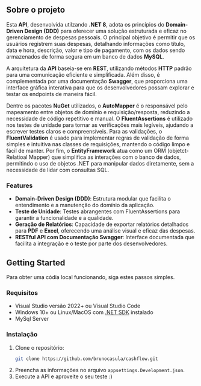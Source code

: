 ## Sobre o projeto

 Esta **API**, desenvolvida utilzando **.NET 8**, adota os princípios do **Domain-Driven Design (DDD)** para oferecer uma solução estruturada e eficaz no gerenciamento de despesas pessoais. O principal objetivo é permitir que os usuários registrem suas despesas, detalhando informações como título, data e hora, descrição, valor e tipo de pagamento, com os dados sendo armazenados de forma segura em um banco de dados **MySQL**.

 A arquitetura da **API** baseia-se em **REST**, utilizando métodos **HTTP** padrão para uma comunicação eficiente e simplificada. Além disso, é complementada por uma documentação **Swagger**, que proporciona uma interface gráfica interativa para que os desenvolvedores possam explorar e testar os endpoints de maneira fácil.

 Dentre os pacotes **NuGet** utilizados, o **AutoMapper** é o responsável pelo mapeamento entre objetos de domínio e requisição/resposta, reduzindo a necessidade de código repetitivo e manual. O **FluentAssertions** é utilizado nos testes de unidade para tornar as verificações mais legíveis, ajudando a escrever testes claros e compreensíveis.
 Para as validações, o **FluentValidation** é usado para implementar regras de validação de forma simples e intuitiva nas classes de requisições, mantendo o código limpo e fácil de manter. Por fim, o **EntityFramework** atua como um ORM (objetct-Relatioal Mapper) que simplifica as interações com o banco de dados, permitindo o uso de objetos .NET para manipular dados diretamente, sem a necessidade de lidar com consultas SQL.

 ### Features

 - **Domain-Driven Design (DDD)**: Estrutura modular que facilita o entendimento e a manutenção do domínio da aplicação.
 - **Teste de Unidade**: Testes abrangentes com FluentAssertions para garantir a funcionalidade e a qualidade.
 - **Geração de Relatórios**: Capacidade de exportar relatórios detalhados para **PDF** e **Excel**, oferecendo uma análise visual e eficaz das despesas.
 - **RESTful API com Documentação Swagger**: Interface documentada que facilita a integração e o teste por parte dos desenvolvedores.


## Getting Started

Para obter uma códia local funcionando, siga estes passos simples.

### Requisitos

* Visual Studio versão 2022+ ou Visual Studio Code
* Windows 10+ ou Linux/MacOS com [.NET SDK](https://dotnet.microsoft.com/en-us/download/dotnet/8.0) instalado 
* MySql Server

### Instalação

1. Clone o repositório:
   ```sh
   git clone https://github.com/brunocasula/cashflow.git
   ```
3. Preencha as informações no arquivo `appsettings.Development.json`.
4. Execute a API e aproveite o seu teste :)
